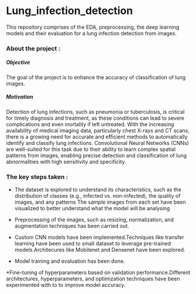 # Lung_infection_detection
This repository comprises of the EDA, preprocessing, the deep learning models and their evaluation for a lung infection detection from images.

### About the project :
##### Objective 
The goal of the project is to enhance the accuracy of classification of lung images.
##### Motivation 
Detection of lung infections, such as pneumonia or tuberculosis, is critical for timely diagnosis and treatment, as these conditions can lead to severe complications and even mortality if left untreated. With the increasing availability of medical imaging data, particularly chest X-rays and CT scans, there is a growing need for accurate and efficient methods to automatically identify and classify lung infections. Convolutional Neural Networks (CNNs) are well-suited for this task due to their ability to learn complex spatial patterns from images, enabling precise detection and classification of lung abnormalities with high sensitivity and specificity. 

### The key steps taken :
* The dataset is explored to  understand its characteristics, such as the distribution of classes (e.g., infected vs. non-infected), the quality of images, and any patterns
The sample images from each set have been visualized to better understand what the model will be analysing

* Preprocessing of the images, such as resizing, normalization, and augmentation techniques has been carried out.

* Custom CNN models have been implemented.Techniques like transfer learning have been used to small dataset to leverage pre-trained models.Architecures like Mobilenet and Densenet have been explored.

* Model training and evaluation has been done.

  
*Fine-tuning of hyperparameters based on validation performance.Different architectures, hyperparameters, and optimization techniques have been experimented with to to improve model accuracy.
